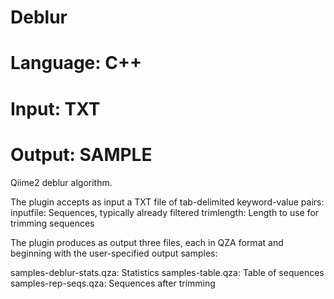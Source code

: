 # Deblur
# Language: C++
# Input: TXT
# Output: SAMPLE


Qiime2 deblur algorithm.

The plugin accepts as input a TXT file of tab-delimited keyword-value pairs:
inputfile: Sequences, typically already filtered
trimlength: Length to use for trimming sequences

The plugin produces as output three files, each in QZA format and beginning with the user-specified output samples:

samples-deblur-stats.qza: Statistics
samples-table.qza: Table of sequences
samples-rep-seqs.qza: Sequences after trimming
